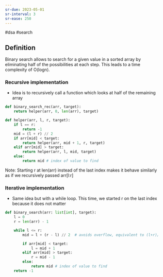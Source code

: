 ```yaml
---
sr-due: 2023-05-01
sr-interval: 3
sr-ease: 250
---
```


#dsa #search

## Definition

Binary search allows to search for a given value in a sorted array by eliminating
half of the possibilities at each step. This leads to a time complexity of O(logn).

### Recursive implementation

- Idea is to recursively call a function which looks at half of the remaining array

```python
def binary_search_rec(arr, target):
    return helper(arr, 0, len(arr), target)

def helper(arr, l, r, target):
    if l == r:
        return -1
    mid = (l + r) // 2
    if arr[mid] < target:
        return helper(arr, mid + 1, r, target)
    elif arr[mid] > target:
        return helper(arr, l, mid, target)
    else:
        return mid # index of value to find
```

Note: Starting r at len(arr) instead of the last index makes it behave similarly as if
we recursively passed arr[l:r]

### Iterative implementation

- Same idea but with a while loop.
  This time, we started r on the last index because it does not matter

```python
def binary_search(arr: list[int], target):
    l = 0
    r = len(arr) - 1

    while l <= r:
        mid = l + (r - l) // 2  # avoids overflow, equivalent to (l+r)//2

        if arr[mid] < target:
            l = mid + 1
        elif arr[mid] > target:
            r = mid - 1
        else:
            return mid # index of value to find
    return -1
```
